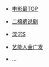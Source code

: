 + [电影最TOP](https://space.bilibili.com/17819768)
+ [二棉裤说剧](https://space.bilibili.com/1557073149)
+ [深沉S](https://space.bilibili.com/4238285)
+ [艺能人金广发](https://space.bilibili.com/38157763)

+ ...

